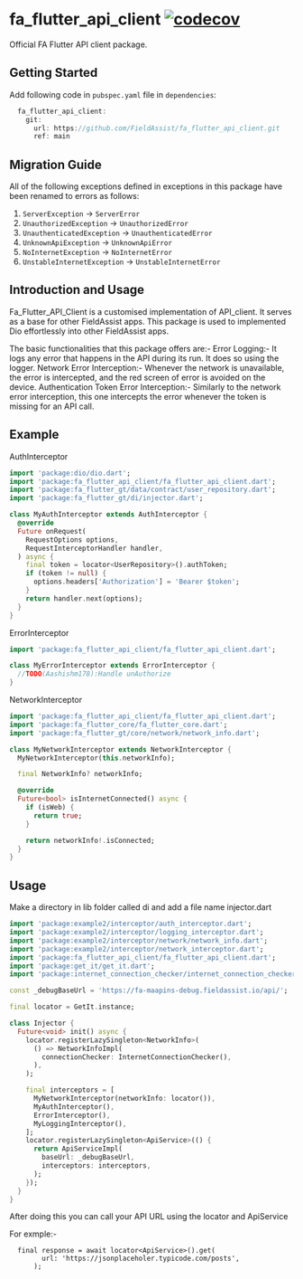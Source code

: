 # fa_flutter_api_client [![codecov](https://codecov.io/gh/FieldAssist/fa_flutter_firebase/branch/main/graph/badge.svg?token=DUR835BOVX)](https://codecov.io/gh/FieldAssist/fa_flutter_firebase)

Official FA Flutter API client package.

## Getting Started

Add following code in `pubspec.yaml` file in `dependencies`:

``` dart
  fa_flutter_api_client:
    git:
      url: https://github.com/FieldAssist/fa_flutter_api_client.git
      ref: main
```

## Migration Guide

All of the following exceptions defined in exceptions in this package have been renamed to errors as follows:

1. `ServerException` -> `ServerError`
2. `UnauthorizedException` -> `UnauthorizedError`
3. `UnauthenticatedException` -> `UnauthenticatedError`
4. `UnknownApiException` -> `UnknownApiError`
5. `NoInternetException` -> `NoInternetError`
6. `UnstableInternetException` -> `UnstableInternetError`

## Introduction and Usage

Fa_Flutter_API_Client is a customised implementation of API_client. It serves as a base for other FieldAssist apps.
This package is used to implemented Dio effortlessly into other FieldAssist apps.

The basic functionalities that this package offers are:-
Error Logging:- It logs any error that happens in the API during its run. It does so using the logger.
Network Error Interception:- Whenever the network is unavailable, the error is intercepted, and the red screen of error is avoided on the device.
Authentication Token Error Interception:- Similarly to the network error interception, this one intercepts the error whenever the token is missing for an API call.

## Example

AuthInterceptor
```dart
import 'package:dio/dio.dart';
import 'package:fa_flutter_api_client/fa_flutter_api_client.dart';
import 'package:fa_flutter_gt/data/contract/user_repository.dart';
import 'package:fa_flutter_gt/di/injector.dart';

class MyAuthInterceptor extends AuthInterceptor {
  @override
  Future onRequest(
    RequestOptions options,
    RequestInterceptorHandler handler,
  ) async {
    final token = locator<UserRepository>().authToken;
    if (token != null) {
      options.headers['Authorization'] = 'Bearer $token';
    }
    return handler.next(options);
  }
}
```
ErrorInterceptor
```dart
import 'package:fa_flutter_api_client/fa_flutter_api_client.dart';

class MyErrorInterceptor extends ErrorInterceptor {
  //TODO(Aashishm178):Handle unAuthorize
}
```
NetworkInterceptor
```dart
import 'package:fa_flutter_api_client/fa_flutter_api_client.dart';
import 'package:fa_flutter_core/fa_flutter_core.dart';
import 'package:fa_flutter_gt/core/network/network_info.dart';

class MyNetworkInterceptor extends NetworkInterceptor {
  MyNetworkInterceptor(this.networkInfo);

  final NetworkInfo? networkInfo;

  @override
  Future<bool> isInternetConnected() async {
    if (isWeb) {
      return true;
    }

    return networkInfo!.isConnected;
  }
}
```
## Usage

Make a directory in lib folder called di and add a file name injector.dart
``` dart
import 'package:example2/interceptor/auth_interceptor.dart';
import 'package:example2/interceptor/logging_interceptor.dart';
import 'package:example2/interceptor/network/network_info.dart';
import 'package:example2/interceptor/network_interceptor.dart';
import 'package:fa_flutter_api_client/fa_flutter_api_client.dart';
import 'package:get_it/get_it.dart';
import 'package:internet_connection_checker/internet_connection_checker.dart';

const _debugBaseUrl = 'https://fa-maapins-debug.fieldassist.io/api/';

final locator = GetIt.instance;

class Injector {
  Future<void> init() async {
    locator.registerLazySingleton<NetworkInfo>(
      () => NetworkInfoImpl(
        connectionChecker: InternetConnectionChecker(),
      ),
    );

    final interceptors = [
      MyNetworkInterceptor(networkInfo: locator()),
      MyAuthInterceptor(),
      ErrorInterceptor(),
      MyLoggingInterceptor(),
    ];
    locator.registerLazySingleton<ApiService>(() {
      return ApiServiceImpl(
        baseUrl: _debugBaseUrl,
        interceptors: interceptors,
      );
    });
  }
}
```

After doing this you can call your API URL using the locator and ApiService

For exmple:-
```
  final response = await locator<ApiService>().get(
        url: 'https://jsonplaceholer.typicode.com/posts',
      );
```